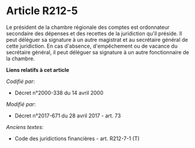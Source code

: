 # Article R212-5

Le président de la chambre régionale des comptes est ordonnateur secondaire des dépenses et des recettes de la juridiction
qu'il préside. Il peut déléguer sa signature à un autre magistrat et au secrétaire général de cette juridiction. En cas
d'absence, d'empêchement ou de vacance du secrétaire général, il peut déléguer sa signature à un autre fonctionnaire de la
chambre.

**Liens relatifs à cet article**

_Codifié par_:

  - Décret n°2000-338 du 14 avril 2000

_Modifié par_:

  - Décret n°2017-671 du 28 avril 2017 - art. 73

_Anciens textes_:

  - Code des juridictions financières - art. R212-7-1 (T)
